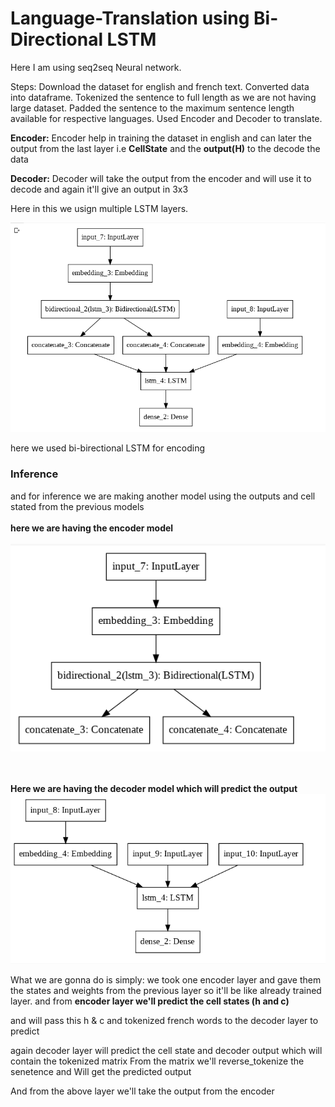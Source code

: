 # Language-Translation using Bi-Directional LSTM

Here I am using seq2seq Neural network.

Steps:
Download the dataset for english and french text.
Converted data into dataframe.
Tokenized the sentence to full length as we are not having large dataset.
Padded the sentence to the maximum sentence length available for respective languages.
Used Encoder and Decoder to translate.

<b>Encoder:</b> Encoder help in training the dataset in english and can later the output from the last layer i.e <b>CellState</b> and the <b>output(H)</b> to the decode the data

<b>Decoder:</b> Decoder will take the output from the encoder and will use it to decode and again it'll give an output in 3x3


Here in this we usign multiple LSTM layers.

<img src="model.png" alt="Model">

here we used bi-birectional LSTM for encoding

<h3> Inference </h3>

and for inference we are making another model using the outputs and cell stated from the previous models
<br><br>
<b>here we are having the encoder model</b>
<br>
<br>
<img src="inversion_encoder_model.png" alt="inversion_encoder_model">

<br><br>
<b>Here we are having the decoder model which will predict the output </b>
<img src="inversion_decoder_model.png" alt="inversion_decoder_model">
 
What we are gonna do is simply:
we took one encoder layer and gave them the states and weights from the previous layer so it'll be like already trained layer.
and from <b> encoder layer we'll predict the cell states (h and c) </b>

and will pass this h & c and tokenized french words to the decoder layer to predict 

again decoder layer will predict the cell state and decoder output which will contain the tokenized matrix
From the matrix we'll reverse_tokenize the senetence and Will get the predicted output


And from the above layer we'll take the output from the encoder 
